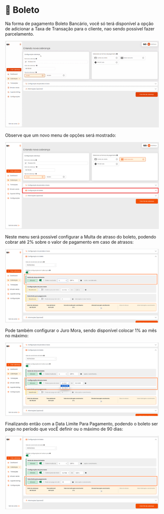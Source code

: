 # **📄 Boleto**

Na forma de pagamento Boleto Bancário, você só terá disponível a opção de adicionar a Taxa de Transação para o cliente, nao sendo possivel fazer parcelamento.

![criar_cobranca_formas_pagamento_boleto_1](/assets/prints/criar_cobranca_formas_pagamento_boleto_1.gif)

Observe que um novo menu de opções será mostrado:

![criar_cobranca_formas_pagamento_boleto_2](/assets/prints/criar_cobranca_formas_pagamento_boleto_2.png)

Neste menu será possível configurar a Multa de atraso do boleto, podendo cobrar até 2% sobre o valor de pagamento em caso de atrasos:

![criar_cobranca_formas_pagamento_boleto_3](/assets/prints/criar_cobranca_formas_pagamento_boleto_3.png)

Pode também configurar o Juro Mora, sendo disponível colocar 1% ao mês no máximo:

![criar_cobranca_formas_pagamento_boleto_4](/assets/prints/criar_cobranca_formas_pagamento_boleto_4.png)

Finalizando então com a Data Limite Para Pagamento, podendo o boleto ser pago no período que vocÊ definir ou o máximo de 90 dias:

![criar_cobranca_formas_pagamento_boleto_5](/assets/prints/criar_cobranca_formas_pagamento_boleto_5.png)